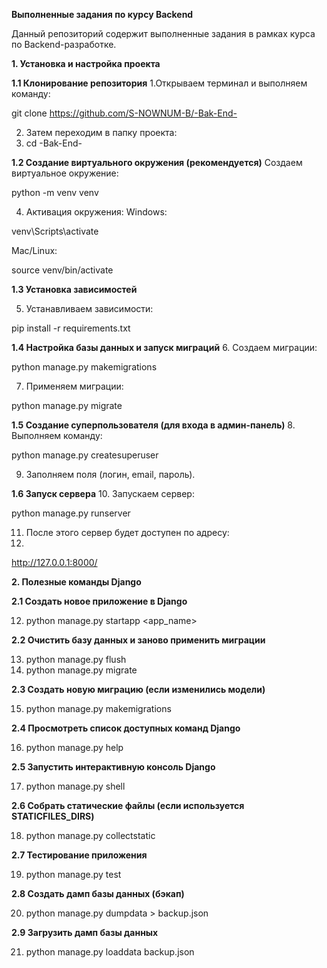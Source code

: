 **Выполненные задания по курсу Backend**

Данный репозиторий содержит выполненные задания в рамках курса по Backend-разработке.

**1. Установка и настройка проекта**

**1.1 Клонирование репозитория**
1.Открываем терминал и выполняем команду:

git clone https://github.com/S-NOWNUM-B/-Bak-End-

2. Затем переходим в папку проекта:
3. cd -Bak-End-

**1.2 Создание виртуального окружения (рекомендуется)**
Создаем виртуальное окружение:

python -m venv venv

4. Активация окружения:
Windows:

venv\Scripts\activate

Mac/Linux:

source venv/bin/activate

**1.3 Установка зависимостей**

5. Устанавливаем зависимости:

pip install -r requirements.txt

**1.4 Настройка базы данных и запуск миграций**
6. Создаем миграции:

python manage.py makemigrations

7. Применяем миграции:

python manage.py migrate

**1.5 Создание суперпользователя (для входа в админ-панель)**
8. Выполняем команду:

python manage.py createsuperuser

9. Заполняем поля (логин, email, пароль).

**1.6 Запуск сервера**
10. Запускаем сервер:

python manage.py runserver

11. После этого сервер будет доступен по адресу:
12. 
http://127.0.0.1:8000/

**2. Полезные команды Django**

**2.1 Создать новое приложение в Django**

12. python manage.py startapp <app_name>

**2.2 Очистить базу данных и заново применить миграции**

13. python manage.py flush
14. python manage.py migrate

**2.3 Создать новую миграцию (если изменились модели)**

15. python manage.py makemigrations

**2.4 Просмотреть список доступных команд Django**

16. python manage.py help

**2.5 Запустить интерактивную консоль Django**

17. python manage.py shell

**2.6 Собрать статические файлы (если используется STATICFILES_DIRS)**

18. python manage.py collectstatic

**2.7 Тестирование приложения**

19. python manage.py test

**2.8 Создать дамп базы данных (бэкап)**

20. python manage.py dumpdata > backup.json

**2.9 Загрузить дамп базы данных**

21. python manage.py loaddata backup.json

